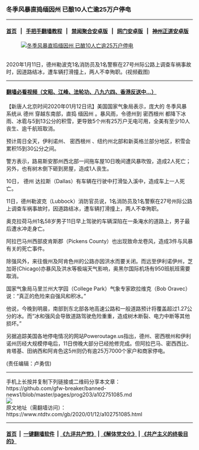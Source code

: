 ### 冬季风暴直捣缅因州 已酿10人亡逾25万户停电
------------------------

#### [首页](https://github.com/gfw-breaker/banned-news1/blob/master/README.md) &nbsp;&nbsp;|&nbsp;&nbsp; [手把手翻墙教程](https://github.com/gfw-breaker/guides/wiki) &nbsp;&nbsp;|&nbsp;&nbsp; [禁闻聚合安卓版](https://github.com/gfw-breaker/bn-android) &nbsp;&nbsp;|&nbsp;&nbsp; [网门安卓版](https://github.com/oGate2/oGate) &nbsp;&nbsp;|&nbsp;&nbsp; [神州正道安卓版](https://github.com/SzzdOgate/update) 



<div><div class="featured_image">
 <a href="https://i.ntdtv.com/assets/uploads/2020/01/1-211.jpg" target="_blank">
  <figure>
   <img alt="冬季风暴直捣缅因州 已酿10人亡逾25万户停电" src="https://i.ntdtv.com/assets/uploads/2020/01/1-211-800x450.jpg"/>
  </figure><br/>
 </a>
 <span class="caption">
  2020年1月11日，德州勒波克1名消防员及1名警察在27号州际公路上调查车祸事故时，因道路结冰，遭车辆打滑撞上，两人不幸殉职。(视频截图)
 </span>
</div>
</div><hr/>

#### [翻墙必看视频（文昭、江峰、法轮功、八九六四、香港反送中...）](http://167.172.214.107/home.html)

<div><div class="post_content" itemprop="articleBody">
 <p>
  【新唐人北京时间2020年01月12日讯】美国国家气象局表示，庞大的
  <ok href="https://www.ntdtv.com/gb/冬季风暴.htm">
   冬季风暴
  </ok>
  系统从
  <ok href="https://www.ntdtv.com/gb/德州.htm">
   德州
  </ok>
  穿越东南部，直捣
  <ok href="https://www.ntdtv.com/gb/缅因州.htm">
   缅因州
  </ok>
  。暴风雨，令德州到
  <ok href="https://www.ntdtv.com/gb/密西根州.htm">
   密西根州
  </ok>
  都降下冰雨、冰雹与5到13公分的积雪，更导致5个州有25万户无电可用，全美有至少10人丧生、逾千航班取消。
 </p>
 <p>
  预计周日全天，伊利诺州、
  <ok href="https://www.ntdtv.com/gb/密西根州.htm">
   密西根州
  </ok>
  、纽约州北部和新英格兰部分地区，积雪会累积15到30公分之间。
 </p>
 <p>
  警方表示，路易斯安那州西北部一间拖车屋10日晚间遭风暴吹毁，造成2人死亡；另外，也有树木倒下砸到房屋，造成1人丧生。
 </p>
 <p>
  10日，
  <ok href="https://www.ntdtv.com/gb/德州.htm">
   德州
  </ok>
  达拉斯（Dallas）有车辆在行驶中打滑坠入溪中，造成车上一人死亡。
 </p>
 <p>
  11日，德州勒波克（Lubbock）消防官员说，1名消防员及1名警察在27号州际公路上调查车祸事故时，因道路结冰，遭车辆打滑撞上，两人不幸殉职。
 </p>
 <div class="video_fit_container">
 </div>
 <p>
  奥克拉荷马州1名58岁男子11日早上驾驶的车辆深陷在一条淹水的道路上，男子最后遭水冲走身亡。
 </p>
 <p>
  阿拉巴马州西部皮肯斯郡（Pickens County）也出现致命龙卷风，造成3件与风暴有关的死亡事件。
 </p>
 <div class="video_fit_container">
 </div>
 <p>
  除强风外，来往俄州及阿肯色州的公路亦因洪水而要关闭。而远至伊利诺伊州，芝加哥(Chicago)亦暴风及洪水等极端天气影响，奥黑尔国际机场有950班航班需要取消。
 </p>
 <p>
  国家气象局马里兰州大学园（College Park）气象专家欧拉维克（Bob Oravec）说：“真正的危险来自强风和积冰。”
 </p>
 <p>
  他说，今晚到明晨，南部到东北部各地高速公路和一般道路预计将覆盖超过1.27公分的冰。而“冰和强风会导致道路驾驶危险重重，造成树木断裂、电力中断等其他损坏。”
 </p>
 <p>
  另据追踪美国各地停电情况的网站Poweroutage.us指出，德州、密西根州和伊利诺州历经大规模停电后，11日傍晚大部分已经抢修完成。但阿拉巴马、密西西比、肯塔基、田纳西和阿肯色这5州则仍有逾25万7000个家户和商家停电。
 </p>
 <p>
  (责任编辑：卢勇信)
 </p>
 <div class="single_ad">
 </div>
</div>
</div>
<hr/>
手机上长按并复制下列链接或二维码分享本文章：<br/>
https://github.com/gfw-breaker/banned-news1/blob/master/pages/prog203/a102751085.md <br/>
<a href='https://github.com/gfw-breaker/banned-news1/blob/master/pages/prog203/a102751085.md'><img src='https://github.com/gfw-breaker/banned-news1/blob/master/pages/prog203/a102751085.md.png'/></a> <br/>
原文地址（需翻墙访问）：https://www.ntdtv.com/gb/2020/01/12/a102751085.html


------------------------
#### [首页](https://github.com/gfw-breaker/banned-news1/blob/master/README.md) &nbsp;|&nbsp; [一键翻墙软件](https://github.com/gfw-breaker/nogfw/blob/master/README.md) &nbsp;| [《九评共产党》](https://github.com/gfw-breaker/9ping.md/blob/master/README.md#九评之一评共产党是什么) | [《解体党文化》](https://github.com/gfw-breaker/jtdwh.md/blob/master/README.md) | [《共产主义的终极目的》](https://github.com/gfw-breaker/gczydzjmd.md/blob/master/README.md)


<img src='http://gfw-breaker.win/banned-news/pages/prog203/a102751085.md' width='0px' height='0px'/>